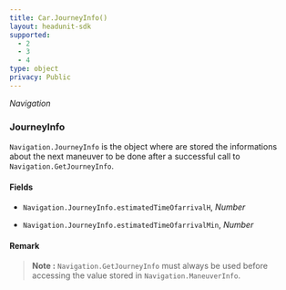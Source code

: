 ```yaml
---
title: Car.JourneyInfo()
layout: headunit-sdk
supported:
  - 2
  - 3
  - 4
type: object
privacy: Public
---
```


*Navigation*

### JourneyInfo

`Navigation.JourneyInfo` is the object where are stored the informations about the next maneuver to be done after a successful call to `Navigation.GetJourneyInfo`.

#### Fields

- `Navigation.JourneyInfo.estimatedTimeOfarrivalH`, *Number*

- `Navigation.JourneyInfo.estimatedTimeOfarrivalMin`, *Number*

#### Remark

>**Note :** `Navigation.GetJourneyInfo` must always be used before accessing the value stored in `Navigation.ManeuverInfo`.